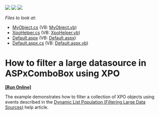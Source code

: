 <!-- default badges list -->
![](https://img.shields.io/endpoint?url=https://codecentral.devexpress.com/api/v1/VersionRange/128540172/15.2.4%2B)
[![](https://img.shields.io/badge/Open_in_DevExpress_Support_Center-FF7200?style=flat-square&logo=DevExpress&logoColor=white)](https://supportcenter.devexpress.com/ticket/details/E2835)
[![](https://img.shields.io/badge/📖_How_to_use_DevExpress_Examples-e9f6fc?style=flat-square)](https://docs.devexpress.com/GeneralInformation/403183)
<!-- default badges end -->
<!-- default file list -->
*Files to look at*:

* [MyObject.cs](./CS/App_Code/MyObject.cs) (VB: [MyObject.vb](./VB/App_Code/MyObject.vb))
* [XpoHelper.cs](./CS/App_Code/XpoHelper.cs) (VB: [XpoHelper.vb](./VB/App_Code/XpoHelper.vb))
* [Default.aspx](./CS/Default.aspx) (VB: [Default.aspx](./VB/Default.aspx))
* [Default.aspx.cs](./CS/Default.aspx.cs) (VB: [Default.aspx.vb](./VB/Default.aspx.vb))
<!-- default file list end -->
# How to filter a large datasource in ASPxComboBox using XPO
<!-- run online -->
**[[Run Online]](https://codecentral.devexpress.com/e2835/)**
<!-- run online end -->


<p>The example demonstrates how to filter a collection of XPO objects using events described in the <a href="http://documentation.devexpress.com/#AspNet/CustomDocument8196"><u>Dynamic List Population (Filtering Large Data Sources)</u></a> help article.</p>

<br/>



